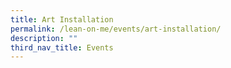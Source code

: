 ```yaml
---
title: Art Installation
permalink: /lean-on-me/events/art-installation/
description: ""
third_nav_title: Events
---
```

